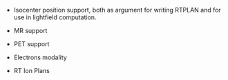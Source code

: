 * Isocenter position support, both as argument for writing RTPLAN and for use in lightfield computation.

* MR support

* PET support

* Electrons modality

* RT Ion Plans

